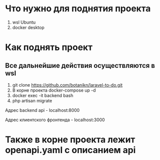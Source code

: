 # Что нужно для поднятия проекта

1. wsl Ubuntu
2. docker desktop

# Как поднять проект
## Все дальнейшие действия осуществляются в wsl

1. git clone https://github.com/botanikn/laravel-to-do.git
2. В корне проекта docker-compose up -d
3. docker exec -it backend bash
4. php artisan migrate

Адрес backend api - localhost:8000

Адрес клиентского фронтенда - localhost:3000

# Также в корне проекта лежит openapi.yaml с описанием api